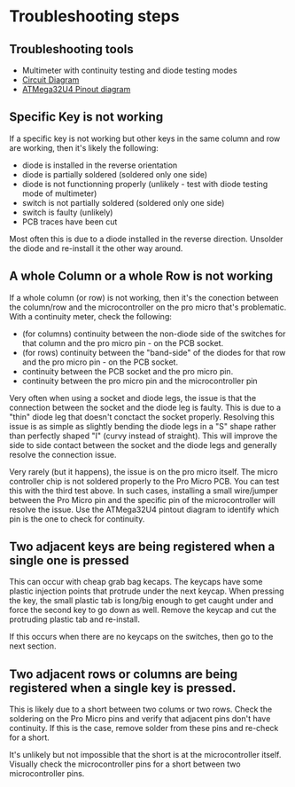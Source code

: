 # Troubleshooting steps

## Troubleshooting tools

* Multimeter with continuity testing and diode testing modes
* [Circuit Diagram](/PCB/ErgoTravel_V1.03_Schematic.pdf)
* [ATMega32U4 Pinout diagram](https://www.arduino.cc/en/Hacking/PinMapping32u4)

## Specific Key is not working

If a specific key is not working but other keys in the same column and row are working, then it's likely the following:

* diode is installed in the reverse orientation
* diode is partially soldered (soldered only one side)
* diode is not functionning properly (unlikely - test with diode testing mode of multimeter)
* switch is not partially soldered (soldered only one side)
* switch is faulty (unlikely)
* PCB traces have been cut

Most often this is due to a diode installed in the reverse direction.  Unsolder the diode and re-install it the other way around.

## A whole Column or a whole Row is not working

If a whole column (or row) is not working, then it's the conection between the column/row and the microcontroller on the pro micro that's problematic.
With a continuity meter, check the following:

* (for columns) continuity between the non-diode side of the switches for that column and the pro micro pin - on the PCB socket.
* (for rows) continuity between the "band-side" of the diodes for that row and the pro micro pin - on the PCB socket.
* continuity between the PCB socket and the pro micro pin.
* continuity between the pro micro pin and the microcontroller pin

Very often when using a socket and diode legs, the issue is that the connection between the socket and the diode leg is faulty.  This is due to a "thin" diode leg that doesn't conctact the socket properly.
Resolving this issue is as simple as slightly bending the diode legs in a "S" shape rather than perfectly shaped "I" (curvy instead of straight).  This will improve the side to side contact between the socket and the diode legs and generally resolve the connection issue.

Very rarely (but it happens), the issue is on the pro micro itself.  The micro controller chip is not soldered properly to the Pro Micro PCB.
You can test this with the third test above.  In such cases, installing a small wire/jumper between the Pro Micro pin and the specific pin of the microcontroller will resolve the issue.  Use the ATMega32U4 pintout diagram to identify which pin is the one to check for continuity.

## Two adjacent keys are being registered when a single one is pressed

This can occur with cheap grab bag kecaps.  The keycaps have some plastic injection points that protrude under the next keycap.  When pressing the key, the small plastic tab is long/big enough to get caught under and force the second key to go down as well.
Remove the keycap and cut the protruding plastic tab and re-install.  

If this occurs when there are no keycaps on the switches, then go to the next section.

## Two adjacent rows or columns are being registered when a single key is pressed.

This is likely due to a short between two colums or two rows.  Check the soldering on the Pro Micro pins and verify that adjacent pins don't have continuity.  If this is the case, remove solder from these pins and re-check for a short.

It's unlikely but not impossible that the short is at the microcontroller itself. Visually check the microcontroller pins for a short between two microcontroller pins.

